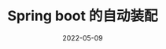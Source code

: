 ---
title: Spring boot 的自动装配
date: 2022-05-09
categories:
- spring boot
tags:
- spring boot
sidebar: auto
publish: false
---